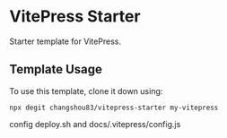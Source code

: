 # VitePress Starter

Starter template for VitePress.

## Template Usage

To use this template, clone it down using:

```shell
npx degit changshou83/vitepress-starter my-vitepress
```

config deploy.sh and docs/.vitepress/config.js
